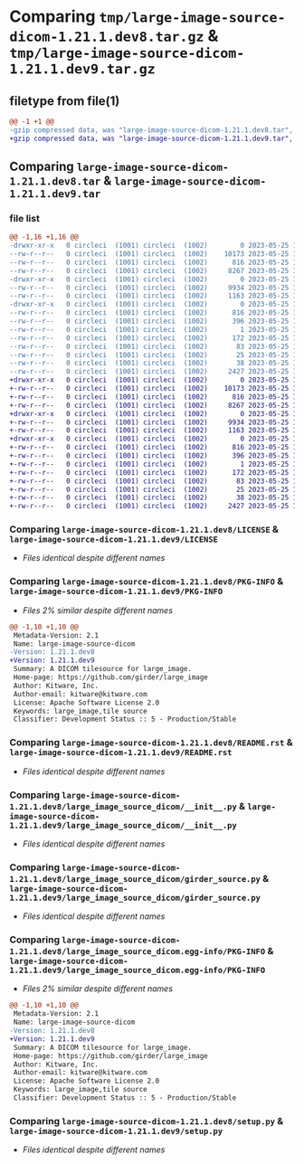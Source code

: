 # Comparing `tmp/large-image-source-dicom-1.21.1.dev8.tar.gz` & `tmp/large-image-source-dicom-1.21.1.dev9.tar.gz`

## filetype from file(1)

```diff
@@ -1 +1 @@
-gzip compressed data, was "large-image-source-dicom-1.21.1.dev8.tar", last modified: Thu May 25 15:25:32 2023, max compression
+gzip compressed data, was "large-image-source-dicom-1.21.1.dev9.tar", last modified: Thu May 25 15:25:59 2023, max compression
```

## Comparing `large-image-source-dicom-1.21.1.dev8.tar` & `large-image-source-dicom-1.21.1.dev9.tar`

### file list

```diff
@@ -1,16 +1,16 @@
-drwxr-xr-x   0 circleci  (1001) circleci  (1002)        0 2023-05-25 15:25:32.714317 large-image-source-dicom-1.21.1.dev8/
--rw-r--r--   0 circleci  (1001) circleci  (1002)    10173 2023-05-25 15:25:32.000000 large-image-source-dicom-1.21.1.dev8/LICENSE
--rw-r--r--   0 circleci  (1001) circleci  (1002)      816 2023-05-25 15:25:32.710317 large-image-source-dicom-1.21.1.dev8/PKG-INFO
--rw-r--r--   0 circleci  (1001) circleci  (1002)     8267 2023-05-25 15:25:32.000000 large-image-source-dicom-1.21.1.dev8/README.rst
-drwxr-xr-x   0 circleci  (1001) circleci  (1002)        0 2023-05-25 15:25:32.710317 large-image-source-dicom-1.21.1.dev8/large_image_source_dicom/
--rw-r--r--   0 circleci  (1001) circleci  (1002)     9934 2023-05-25 15:24:31.000000 large-image-source-dicom-1.21.1.dev8/large_image_source_dicom/__init__.py
--rw-r--r--   0 circleci  (1001) circleci  (1002)     1163 2023-05-25 15:24:31.000000 large-image-source-dicom-1.21.1.dev8/large_image_source_dicom/girder_source.py
-drwxr-xr-x   0 circleci  (1001) circleci  (1002)        0 2023-05-25 15:25:32.710317 large-image-source-dicom-1.21.1.dev8/large_image_source_dicom.egg-info/
--rw-r--r--   0 circleci  (1001) circleci  (1002)      816 2023-05-25 15:25:32.000000 large-image-source-dicom-1.21.1.dev8/large_image_source_dicom.egg-info/PKG-INFO
--rw-r--r--   0 circleci  (1001) circleci  (1002)      396 2023-05-25 15:25:32.000000 large-image-source-dicom-1.21.1.dev8/large_image_source_dicom.egg-info/SOURCES.txt
--rw-r--r--   0 circleci  (1001) circleci  (1002)        1 2023-05-25 15:25:32.000000 large-image-source-dicom-1.21.1.dev8/large_image_source_dicom.egg-info/dependency_links.txt
--rw-r--r--   0 circleci  (1001) circleci  (1002)      172 2023-05-25 15:25:32.000000 large-image-source-dicom-1.21.1.dev8/large_image_source_dicom.egg-info/entry_points.txt
--rw-r--r--   0 circleci  (1001) circleci  (1002)       83 2023-05-25 15:25:32.000000 large-image-source-dicom-1.21.1.dev8/large_image_source_dicom.egg-info/requires.txt
--rw-r--r--   0 circleci  (1001) circleci  (1002)       25 2023-05-25 15:25:32.000000 large-image-source-dicom-1.21.1.dev8/large_image_source_dicom.egg-info/top_level.txt
--rw-r--r--   0 circleci  (1001) circleci  (1002)       38 2023-05-25 15:25:32.714317 large-image-source-dicom-1.21.1.dev8/setup.cfg
--rw-r--r--   0 circleci  (1001) circleci  (1002)     2427 2023-05-25 15:24:31.000000 large-image-source-dicom-1.21.1.dev8/setup.py
+drwxr-xr-x   0 circleci  (1001) circleci  (1002)        0 2023-05-25 15:25:59.770553 large-image-source-dicom-1.21.1.dev9/
+-rw-r--r--   0 circleci  (1001) circleci  (1002)    10173 2023-05-25 15:25:59.000000 large-image-source-dicom-1.21.1.dev9/LICENSE
+-rw-r--r--   0 circleci  (1001) circleci  (1002)      816 2023-05-25 15:25:59.770553 large-image-source-dicom-1.21.1.dev9/PKG-INFO
+-rw-r--r--   0 circleci  (1001) circleci  (1002)     8267 2023-05-25 15:25:59.000000 large-image-source-dicom-1.21.1.dev9/README.rst
+drwxr-xr-x   0 circleci  (1001) circleci  (1002)        0 2023-05-25 15:25:59.770553 large-image-source-dicom-1.21.1.dev9/large_image_source_dicom/
+-rw-r--r--   0 circleci  (1001) circleci  (1002)     9934 2023-05-25 15:25:01.000000 large-image-source-dicom-1.21.1.dev9/large_image_source_dicom/__init__.py
+-rw-r--r--   0 circleci  (1001) circleci  (1002)     1163 2023-05-25 15:25:01.000000 large-image-source-dicom-1.21.1.dev9/large_image_source_dicom/girder_source.py
+drwxr-xr-x   0 circleci  (1001) circleci  (1002)        0 2023-05-25 15:25:59.770553 large-image-source-dicom-1.21.1.dev9/large_image_source_dicom.egg-info/
+-rw-r--r--   0 circleci  (1001) circleci  (1002)      816 2023-05-25 15:25:59.000000 large-image-source-dicom-1.21.1.dev9/large_image_source_dicom.egg-info/PKG-INFO
+-rw-r--r--   0 circleci  (1001) circleci  (1002)      396 2023-05-25 15:25:59.000000 large-image-source-dicom-1.21.1.dev9/large_image_source_dicom.egg-info/SOURCES.txt
+-rw-r--r--   0 circleci  (1001) circleci  (1002)        1 2023-05-25 15:25:59.000000 large-image-source-dicom-1.21.1.dev9/large_image_source_dicom.egg-info/dependency_links.txt
+-rw-r--r--   0 circleci  (1001) circleci  (1002)      172 2023-05-25 15:25:59.000000 large-image-source-dicom-1.21.1.dev9/large_image_source_dicom.egg-info/entry_points.txt
+-rw-r--r--   0 circleci  (1001) circleci  (1002)       83 2023-05-25 15:25:59.000000 large-image-source-dicom-1.21.1.dev9/large_image_source_dicom.egg-info/requires.txt
+-rw-r--r--   0 circleci  (1001) circleci  (1002)       25 2023-05-25 15:25:59.000000 large-image-source-dicom-1.21.1.dev9/large_image_source_dicom.egg-info/top_level.txt
+-rw-r--r--   0 circleci  (1001) circleci  (1002)       38 2023-05-25 15:25:59.770553 large-image-source-dicom-1.21.1.dev9/setup.cfg
+-rw-r--r--   0 circleci  (1001) circleci  (1002)     2427 2023-05-25 15:25:01.000000 large-image-source-dicom-1.21.1.dev9/setup.py
```

### Comparing `large-image-source-dicom-1.21.1.dev8/LICENSE` & `large-image-source-dicom-1.21.1.dev9/LICENSE`

 * *Files identical despite different names*

### Comparing `large-image-source-dicom-1.21.1.dev8/PKG-INFO` & `large-image-source-dicom-1.21.1.dev9/PKG-INFO`

 * *Files 2% similar despite different names*

```diff
@@ -1,10 +1,10 @@
 Metadata-Version: 2.1
 Name: large-image-source-dicom
-Version: 1.21.1.dev8
+Version: 1.21.1.dev9
 Summary: A DICOM tilesource for large_image.
 Home-page: https://github.com/girder/large_image
 Author: Kitware, Inc.
 Author-email: kitware@kitware.com
 License: Apache Software License 2.0
 Keywords: large_image,tile source
 Classifier: Development Status :: 5 - Production/Stable
```

### Comparing `large-image-source-dicom-1.21.1.dev8/README.rst` & `large-image-source-dicom-1.21.1.dev9/README.rst`

 * *Files identical despite different names*

### Comparing `large-image-source-dicom-1.21.1.dev8/large_image_source_dicom/__init__.py` & `large-image-source-dicom-1.21.1.dev9/large_image_source_dicom/__init__.py`

 * *Files identical despite different names*

### Comparing `large-image-source-dicom-1.21.1.dev8/large_image_source_dicom/girder_source.py` & `large-image-source-dicom-1.21.1.dev9/large_image_source_dicom/girder_source.py`

 * *Files identical despite different names*

### Comparing `large-image-source-dicom-1.21.1.dev8/large_image_source_dicom.egg-info/PKG-INFO` & `large-image-source-dicom-1.21.1.dev9/large_image_source_dicom.egg-info/PKG-INFO`

 * *Files 2% similar despite different names*

```diff
@@ -1,10 +1,10 @@
 Metadata-Version: 2.1
 Name: large-image-source-dicom
-Version: 1.21.1.dev8
+Version: 1.21.1.dev9
 Summary: A DICOM tilesource for large_image.
 Home-page: https://github.com/girder/large_image
 Author: Kitware, Inc.
 Author-email: kitware@kitware.com
 License: Apache Software License 2.0
 Keywords: large_image,tile source
 Classifier: Development Status :: 5 - Production/Stable
```

### Comparing `large-image-source-dicom-1.21.1.dev8/setup.py` & `large-image-source-dicom-1.21.1.dev9/setup.py`

 * *Files identical despite different names*

